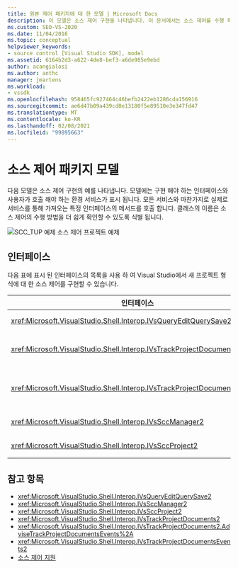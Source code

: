 ```yaml
---
title: 원본 제어 패키지에 대 한 모델 | Microsoft Docs
description: 이 모델은 소스 제어 구현을 나타냅니다. 이 문서에서는 소스 제어를 수행 하는 방법을 쉽게 확인할 수 있도록 클래스의 이름을 보여 줍니다.
ms.custom: SEO-VS-2020
ms.date: 11/04/2016
ms.topic: conceptual
helpviewer_keywords:
- source control [Visual Studio SDK], model
ms.assetid: 6164b2d3-a622-4de8-bef3-a6de985e9ebd
author: acangialosi
ms.author: anthc
manager: jmartens
ms.workload:
- vssdk
ms.openlocfilehash: 958465fc927464c46befb2422eb1286cda156916
ms.sourcegitcommit: ae6d47b09a439cd0e13180f5e89510e3e347fd47
ms.translationtype: MT
ms.contentlocale: ko-KR
ms.lasthandoff: 02/08/2021
ms.locfileid: "99895663"
---
```

# <a name="model-for-source-control-packages"></a>소스 제어 패키지 모델
다음 모델은 소스 제어 구현의 예를 나타냅니다. 모델에는 구현 해야 하는 인터페이스와 사용자가 호출 해야 하는 환경 서비스가 표시 됩니다. 모든 서비스와 마찬가지로 실제로 서비스를 통해 가져오는 특정 인터페이스의 메서드를 호출 합니다. 클래스의 이름은 소스 제어의 수행 방법을 더 쉽게 확인할 수 있도록 식별 됩니다.

 ![SCC&#95;TUP 예제](../../extensibility/internals/media/scc_tup.gif "SCC_TUP") 소스 제어 프로젝트 예제

## <a name="interfaces"></a>인터페이스
 다음 표에 표시 된 인터페이스의 목록을 사용 하 여 Visual Studio에서 새 프로젝트 형식에 대 한 소스 제어를 구현할 수 있습니다.

|인터페이스|기능|
|---------------|---------|
|<xref:Microsoft.VisualStudio.Shell.Interop.IVsQueryEditQuerySave2>|파일을 저장 하거나 변경 하기 전에 프로젝트 및 편집기에서 호출 됩니다. 이 인터페이스는 서비스를 사용 하 여 액세스 됩니다 <xref:Microsoft.VisualStudio.Shell.Interop.SVsQueryEditQuerySave> .|
|<xref:Microsoft.VisualStudio.Shell.Interop.IVsTrackProjectDocuments2>|파일이 나 디렉터리를 추가, 제거 또는 이름을 바꿀 권한을 요청 하기 위해 프로젝트에서 호출 됩니다. 이 인터페이스는 승인 된 추가, 제거 또는 이름 바꾸기 작업이 완료 되 면 환경에 알리기 위해 프로젝트에서 호출 됩니다. 서비스를 사용 하 여 액세스할 수 <xref:Microsoft.VisualStudio.Shell.Interop.SVsTrackProjectDocuments> 있습니다.|
|<xref:Microsoft.VisualStudio.Shell.Interop.IVsTrackProjectDocumentsEvents2>|프로젝트에서 파일 또는 디렉터리를 추가 하거나, 이름을 바꾸거나, 제거할 때 알리도록 등록 하는 모든 엔터티에 의해 구현 됩니다. 이벤트 알림을 등록 하려면를 호출 <xref:Microsoft.VisualStudio.Shell.Interop.IVsTrackProjectDocuments2.AdviseTrackProjectDocumentsEvents%2A> 합니다.|
|<xref:Microsoft.VisualStudio.Shell.Interop.IVsSccManager2>|소스 제어 패키지에 등록 하 고 소스 제어 상태에 대 한 정보를 얻기 위해 프로젝트에서 호출 됩니다. 이 인터페이스는 서비스를 사용 하 여 액세스 됩니다 <xref:Microsoft.VisualStudio.Shell.Interop.SVsSccManager> .|
|<xref:Microsoft.VisualStudio.Shell.Interop.IVsSccProject2>|파일에 대 한 정보에 대 한 소스 제어 요청에 응답 하 고 프로젝트 파일에 필요한 소스 제어 설정을 가져오는 프로젝트에 의해 구현 됩니다.|

## <a name="see-also"></a>참고 항목
- <xref:Microsoft.VisualStudio.Shell.Interop.IVsQueryEditQuerySave2>
- <xref:Microsoft.VisualStudio.Shell.Interop.IVsSccManager2>
- <xref:Microsoft.VisualStudio.Shell.Interop.IVsSccProject2>
- <xref:Microsoft.VisualStudio.Shell.Interop.IVsTrackProjectDocuments2>
- <xref:Microsoft.VisualStudio.Shell.Interop.IVsTrackProjectDocuments2.AdviseTrackProjectDocumentsEvents%2A>
- <xref:Microsoft.VisualStudio.Shell.Interop.IVsTrackProjectDocumentsEvents2>
- [소스 제어 지원](../../extensibility/internals/supporting-source-control.md)

